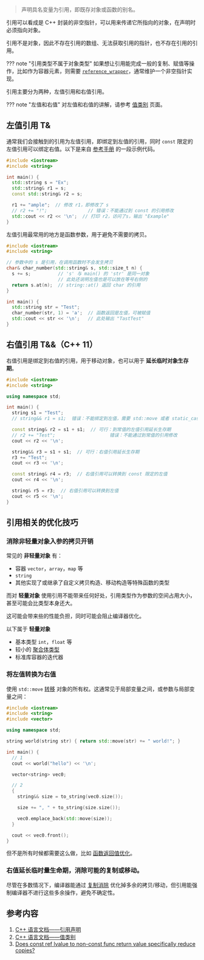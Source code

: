 > 声明具名变量为引用，即既存对象或函数的别名。

引用可以看成是 C++ 封装的非空指针，可以用来传递它所指向的对象，在声明时必须指向对象。

引用不是对象，因此不存在引用的数组、无法获取引用的指针，也不存在引用的引用。

??? note "引用类型不属于对象类型"
    如果想让引用能完成一般的复制、赋值等操作，比如作为容器元素，则需要 [`reference_wrapper`](https://zh.cppreference.com/w/cpp/utility/functional/reference_wrapper)，通常维护一个非空指针实现。

引用主要分为两种，左值引用和右值引用。

??? note "左值和右值"
    对左值和右值的讲解，请参考 [值类别](./value-category.md) 页面。

## 左值引用 T&

通常我们会接触到的引用为左值引用，即绑定到左值的引用，同时 `const` 限定的左值引用可以绑定右值。以下是来自 [参考手册](https://zh.cppreference.com/w/cpp/language/reference) 的一段示例代码。

```cpp
#include <iostream>
#include <string>

int main() {
  std::string s = "Ex";
  std::string& r1 = s;
  const std::string& r2 = s;

  r1 += "ample";  // 修改 r1，即修改了 s
  // r2 += "!";               // 错误：不能通过到 const 的引用修改
  std::cout << r2 << '\n';  // 打印 r2，访问了s，输出 "Example"
}
```

左值引用最常用的地方是函数参数，用于避免不需要的拷贝。

```cpp
#include <iostream>
#include <string>

// 参数中的 s 是引用，在调用函数时不会发生拷贝
char& char_number(std::string& s, std::size_t n) {
  s += s;          // 's' 与 main() 的 'str' 是同一对象
                   // 此处还说明左值也是可以放在等号右侧的
  return s.at(n);  // string::at() 返回 char 的引用
}

int main() {
  std::string str = "Test";
  char_number(str, 1) = 'a';  // 函数返回是左值，可被赋值
  std::cout << str << '\n';   // 此处输出 "TastTest"
}
```

## 右值引用 T&&（C++ 11）

右值引用是绑定到右值的引用，用于移动对象，也可以用于 **延长临时对象生存期**。

```cpp
#include <iostream>
#include <string>

using namespace std;

int main() {
  string s1 = "Test";
  // string&& r1 = s1;  错误：不能绑定到左值，需要 std::move 或者 static_cast

  const string& r2 = s1 + s1;  // 可行：到常值的左值引用延长生存期
  // r2 += "Test";                    错误：不能通过到常值的引用修改
  cout << r2 << '\n';

  string&& r3 = s1 + s1;  // 可行：右值引用延长生存期
  r3 += "Test";
  cout << r3 << '\n';

  const string& r4 = r3;  // 右值引用可以转换到 const 限定的左值
  cout << r4 << '\n';

  string& r5 = r3;  // 右值引用可以转换到左值
  cout << r5 << '\n';
}
```

## 引用相关的优化技巧

### 消除非轻量对象入参的拷贝开销

常见的 **非轻量对象** 有：

-   容器 `vector`，`array`，`map` 等
-   `string`
-   其他实现了或继承了自定义拷贝构造、移动构造等特殊函数的类型

而对 **轻量对象** 使用引用不能带来任何好处，引用类型作为参数的空间占用大小，甚至可能会比类型本身还大。

这可能会带来些的性能负担，同时可能会阻止编译器优化。

以下属于 **轻量对象**

-   基本类型 `int`，`float` 等
-   较小的 [聚合体类型](https://zh.cppreference.com/w/cpp/language/aggregate_initialization)
-   标准库容器的迭代器

### 将左值转换为右值

使用 `std::move` [转移](./value-category.md#stdmove) 对象的所有权。这通常见于局部变量之间，或参数与局部变量之间：

```cpp
#include <iostream>
#include <string>
#include <vector>

using namespace std;

string world(string str) { return std::move(str) += " world!"; }

int main() {
  // 1
  cout << world("hello") << '\n';

  vector<string> vec0;

  // 2
  {
    string&& size = to_string(vec0.size());

    size += ", " + to_string(size.size());

    vec0.emplace_back(std::move(size));
  }

  cout << vec0.front();
}
```

但不是所有时候都需要这么做，比如 [函数返回值优化](./value-category.md#常见误区)。

### 右值延长临时量生命期，消除可能的复制或移动。

尽管在多数情况下，编译器能通过 [复制消除](./value-category.md#复制消除) 优化掉多余的拷贝/移动，但引用能强制编译器不进行这些多余操作，避免不确定性。

## 参考内容

1.  [C++ 语言文档——引用声明](https://zh.cppreference.com/w/cpp/language/reference)
2.  [C++ 语言文档——值类别](https://zh.cppreference.com/w/cpp/language/value_category)
3.  [Does const ref lvalue to non-const func return value specifically reduce copies?](https://stackoverflow.com/questions/38909228/does-const-ref-lvalue-to-non-const-func-return-value-specifically-reduce-copies)
